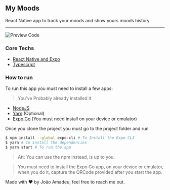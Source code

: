 ## My Moods

React Native app to track your moods and show yours moods history

<hr>

![Preview Code](https://media.giphy.com/media/PVr98dIRf729MpU5CM/giphy.gif)

### Core Techs
- [React Native and Expo](https://expo.dev/)
- [Typescript](https://www.typescriptlang.org/)

### How to run

To run this app you must need to install a few apps:

>You've Probably already installed it

- [NodeJS](https://nodejs.org/en/)
- [Yarn](https://yarnpkg.com/) (Optional)
- [Expo Go](https://expo.dev/client) (You must need install on your device or emulator)

Once you clone the project you must go to the project folder and run

```bash
$ npm install --global expo-cli # To Install the Expo CLI
$ yarn # To install the dependencies
$ yarn start # To run the app
```

> Att: You can use the npm instead, is up to you.

> You must need to install the Expo Go app, on your device or emulator, when you do it, capture the QRCode provided after you start the app.

Made with :heart: by João Amadeu, feel free to reach me out.
